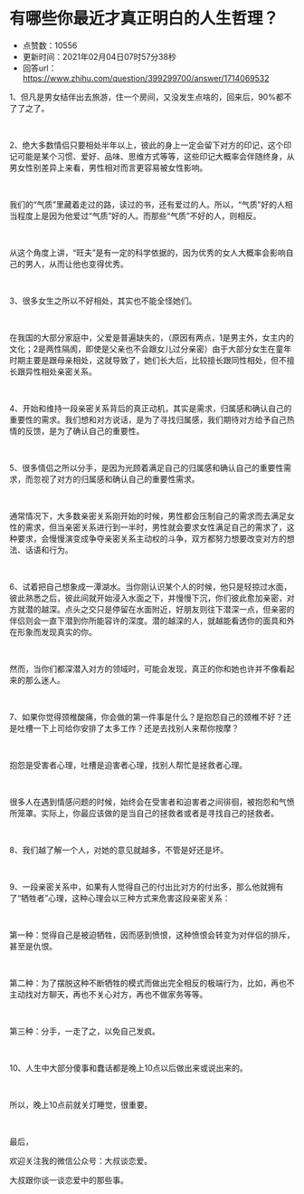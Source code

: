 # 有哪些你最近才真正明白的人生哲理？
- 点赞数：10556
- 更新时间：2021年02月04日07时57分38秒
- 回答url：https://www.zhihu.com/question/399299700/answer/1714069532
<body>
 <p data-pid="WgQE5uAY">1、但凡是男女结伴出去旅游，住一个房间，又没发生点啥的，回来后，90%都不了了之了。</p>
 <p class="ztext-empty-paragraph"><br></p>
 <p data-pid="gl9UzT_r">2、绝大多数情侣只要相处半年以上，彼此的身上一定会留下对方的印记，这个印记可能是某个习惯、爱好、品味、思维方式等等，这些印记大概率会伴随终身，从男女性别差异上来看，男性相对而言更容易被女性影响。</p>
 <p class="ztext-empty-paragraph"><br></p>
 <p data-pid="03Bs7HlC">我们的“气质”里藏着走过的路，读过的书，还有爱过的人。所以，“气质”好的人相当程度上是因为他爱过“气质”好的人。而那些“气质”不好的人，则相反。</p>
 <p class="ztext-empty-paragraph"><br></p>
 <p data-pid="o5VCiyp0">从这个角度上讲，“旺夫”是有一定的科学依据的，因为优秀的女人大概率会影响自己的男人，从而让他也变得优秀。</p>
 <p class="ztext-empty-paragraph"><br></p>
 <p data-pid="Zy4sYJn_">3、很多女生之所以不好相处，其实也不能全怪她们。</p>
 <p class="ztext-empty-paragraph"><br></p>
 <p data-pid="TQOqnjax">在我国的大部分家庭中，父爱是普遍缺失的，（原因有两点，1是男主外，女主内的文化；2是两性隔阂，即使是父亲也不会跟女儿过分亲密）由于大部分女生在童年时期主要是跟母亲相处，这就导致了，她们长大后，比较擅长跟同性相处，但不擅长跟异性相处亲密关系。</p>
 <p class="ztext-empty-paragraph"><br></p>
 <p data-pid="VWOhvGlR">4、开始和维持一段亲密关系背后的真正动机，其实是需求，归属感和确认自己的重要性的需求。我们想和对方说话，是为了寻找归属感，我们期待对方给予自己热情的反馈，是为了确认自己的重要性。</p>
 <p class="ztext-empty-paragraph"><br></p>
 <p data-pid="NdEjEm5K">5、很多情侣之所以分手，是因为光顾着满足自己的归属感和确认自己的重要性需求，而忽视了对方的归属感和确认自己的重要性需求。</p>
 <p class="ztext-empty-paragraph"><br></p>
 <p data-pid="KZ8-qvA5">通常情况下，大多数亲密关系刚开始的时候，男性都会压制自己的需求而去满足女性的需求，但当亲密关系进行到一半时，男性就会要求女性满足自己的需求了，这种要求，会慢慢演变成争夺亲密关系主动权的斗争，双方都努力想要改变对方的想法、话语和行为。</p>
 <p class="ztext-empty-paragraph"><br></p>
 <p data-pid="VSxHIxEX">6、试着把自己想象成一潭湖水。当你刚认识某个人的时候，他只是轻掠过水面，彼此熟悉之后，彼此间就开始浸入水面之下，并慢慢下沉，你们彼此愈加亲密，对方就潜的越深。点头之交只是停留在水面附近，好朋友则往下潜深一点，但亲密的伴侣则会一直下潜到你所能容许的深度。潜的越深的人，就越能看透你的面具和外在形象而发现真实的你。</p>
 <p class="ztext-empty-paragraph"><br></p>
 <p data-pid="fXQpVsQA">然而，当你们都深潜入对方的领域时，可能会发现，真正的你和她也许并不像看起来的那么迷人。</p>
 <p class="ztext-empty-paragraph"><br></p>
 <p data-pid="FPpHBk3j">7、如果你觉得颈椎酸痛，你会做的第一件事是什么？是抱怨自己的颈椎不好？还是吐槽一下上司给你安排了太多工作？还是去找别人来帮你按摩？</p>
 <p class="ztext-empty-paragraph"><br></p>
 <p data-pid="1h7CK4bK">抱怨是受害者心理，吐槽是迫害者心理，找别人帮忙是拯救者心理。</p>
 <p class="ztext-empty-paragraph"><br></p>
 <p data-pid="iz2SOBHQ">很多人在遇到情感问题的时候，始终会在受害者和迫害者之间徘徊，被抱怨和气愤所笼罩。实际上，你最应该做的是当自己的拯救者或者是寻找自己的拯救者。</p>
 <p class="ztext-empty-paragraph"><br></p>
 <p data-pid="GmN3CJTq">8、我们越了解一个人，对她的意见就越多，不管是好还是坏。</p>
 <p class="ztext-empty-paragraph"><br></p>
 <p data-pid="5y7I44fE">9、一段亲密关系中，如果有人觉得自己的付出比对方的付出多，那么他就拥有了“牺牲者”心理，这种心理会以三种方式来危害这段亲密关系：</p>
 <p class="ztext-empty-paragraph"><br></p>
 <p data-pid="8hsMGXHy">第一种：觉得自己是被迫牺牲，因而感到愤恨，这种愤恨会转变为对伴侣的排斥，甚至是仇恨。</p>
 <p class="ztext-empty-paragraph"><br></p>
 <p data-pid="g1XXX9k3">第二种：为了摆脱这种不断牺牲的模式而做出完全相反的极端行为，比如，再也不主动找对方聊天，再也不关心对方，再也不做家务等等。</p>
 <p class="ztext-empty-paragraph"><br></p>
 <p data-pid="wByWijfd">第三种：分手，一走了之，以免自己发疯。</p>
 <p class="ztext-empty-paragraph"><br></p>
 <p data-pid="-knhXd5T">10、人生中大部分傻事和蠢话都是晚上10点以后做出来或说出来的。</p>
 <p class="ztext-empty-paragraph"><br></p>
 <p data-pid="75sYG0LH">所以，晚上10点前就关灯睡觉，很重要。</p>
 <p class="ztext-empty-paragraph"><br></p>
 <p data-pid="yq9c0eWl">最后，</p>
 <p data-pid="r1Olpy4O">欢迎关注我的微信公众号：大叔谈恋爱。</p>
 <p data-pid="ExSe5E35">大叔跟你谈一谈恋爱中的那些事。</p>
 <p></p>
</body>